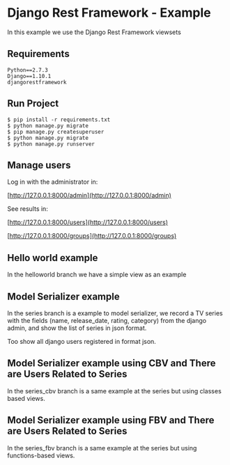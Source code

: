 # Django Rest Framework - Example
In this example we use the Django Rest Framework viewsets

## Requirements
```
Python==2.7.3
Django==1.10.1
djangorestframework
```

## Run Project
```
$ pip install -r requirements.txt
$ python manage.py migrate
$ pip manage.py createsuperuser
$ python manage.py migrate
$ python manage.py runserver
```

## Manage users
Log in with the administrator in:

[http://127.0.0.1:8000/admin](http://127.0.0.1:8000/admin)

See results in:

[http://127.0.0.1:8000/users](http://127.0.0.1:8000/users)

[http://127.0.0.1:8000/groups](http://127.0.0.1:8000/groups)

## Hello world example
In the helloworld branch we have a simple view as an example

## Model Serializer example
In the series branch is a example to model serializer, we record
a TV series with the fields (name, release_date, rating, category)
from the django admin, and show the list of series in json format.

Too show all django users registered in format json.

## Model Serializer example using CBV and There are Users Related to Series
In the series_cbv branch is a same example at the series but
using classes based views.

## Model Serializer example using FBV and There are Users Related to Series
In the series_fbv branch is a same example at the series but
using functions-based views.
